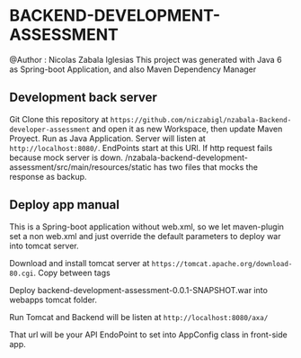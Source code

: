 # BACKEND-DEVELOPMENT-ASSESSMENT

@Author : Nicolas Zabala Iglesias
This project was generated with Java 6 as Spring-boot Application, and also Maven Dependency Manager

## Development back server

Git Clone this repository at `https://github.com/niczabigl/nzabala-Backend-developer-assessment` and open it as new Workspace, then update Maven Proyect. 
Run as Java Application. Server will listen at `http://localhost:8080/`. EndPoints start at this URl.
If http request fails because mock server is down. /nzabala-backend-development-assessment/src/main/resources/static has two files that mocks the response as backup.

## Deploy app manual

This is a Spring-boot application without web.xml, so we let maven-plugin set a non web.xml and just override the default parameters to deploy war into tomcat server.

Download and install tomcat server at `https://tomcat.apache.org/download-80.cgi`.
Copy between <Host></Host> tags 
<Context path="/axa" reloadable="true" docBase="path\to\war -> nzabala-backend-development-assessment\target\backend-development-assessment-0.0.1-SNAPSHOT.war" />

Deploy backend-development-assessment-0.0.1-SNAPSHOT.war into webapps tomcat folder.

Run Tomcat and Backend will be listen at `http://localhost:8080/axa/`

That url will be your API EndoPoint to set into AppConfig class in front-side app.
	


